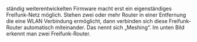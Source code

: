 ständig weiterentwickelten Firmware macht erst ein eigenständiges Freifunk-Netz möglich. 
Stehen zwei oder mehr Router in einer Entfernung die eine WLAN Verbindung ermöglicht, dann verbinden sich diese Freifunk-Router automatisch miteinander. Das nennt sich „Meshing“.
Im unten Bild erkennt man zwei Freifunk-Router.
